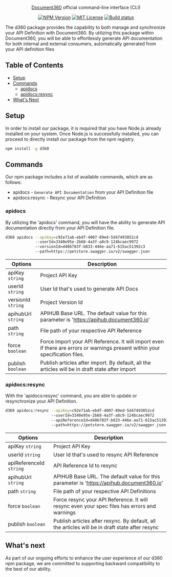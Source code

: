 <p align="center">
  <a href="https://document360.com">Document360</a> official command-line interface (CLI)
</p>

<p align="center">
  <a href="https://npm.im/d360"><img src="https://img.shields.io/npm/v/d360?style=for-the-badge" alt="NPM Version"></a>
  <a href="https://npm.im/d360"><img src="https://img.shields.io/npm/l/d360?style=for-the-badge" alt="MIT License"></a>
  <a href="https://github.com/document360/d360"><img src="https://img.shields.io/github/actions/workflow/status/document360/d360/publish.yml?branch=main&style=for-the-badge" alt="Build status"></a>
</p>

<!--alex ignore postman-postwoman-->

The d360 package provides the capability to both manage and synchronize your API Definition with Document360. By utilizing this package within Document360, you will be able to effortlessly generate API documentation for both internal and external consumers, automatically generated from your API definition files

## Table of Contents

<!--
Pro tip: You can automatically generate this Table of Contents (TOC) by executing the following command on your command line:

```
npx markdown-toc README.md --maxdepth 3 --bullets="-" -i
```

You'll need to remove the character escapes from where the emojis are used, Please visit:
https://github.com/jonschlinkert/markdown-toc/issues/119
-->

<!-- toc -->

- [Setup](#setup)
- [Commands](#commands)
  - [apidocs](#apidocs)
  - [apidocs:resync](#apidocsresync)
- [What's Next](#whats-next)

<!-- tocstop -->

## Setup

In order to install our package, it is required that you have Node.js already installed on your system. Once Node.js is successfully installed, you can proceed to directly install our package from the npm registry.

```sh
npm install -g d360
```

## Commands

Our npm package includes a list of available commands, which are as follows:

- apidocs - `Generate API Documentation` from your API Definition file
- apidocs:resync - Resync your API Definition

### apidocs

By utilizing the 'apidocs' command, you will have the ability to generate API documentation directly from your API Definition file.

```sh
d360 apidocs --apiKey=c92e71ab-ebdf-4007-89ed-5d47493052cd
             --userId=3340e95e-2b68-4a3f-a8c9-124bcaec9972
             --versionId=d486783f-b833-446e-aa71-615ac51392c3
             --path=https://petstore.swagger.io/v2/swagger.json
```

| Options            | Description                                                                                                                   |
| ------------------ | ----------------------------------------------------------------------------------------------------------------------------- |
| apiKey `string`    | Project API Key                                                                                                               |
| userId `string`    | User Id that's used to generate API Docs                                                                                      |
| versionId `string` | Project Version Id                                                                                                            |
| apihubUrl `string` | APIHUB Base URL. The default value for this parameter is 'https://apihub.document360.io'                                      |
| path `string`      | File path of your respective API Reference                                                                                    |
| force `boolean`    | Force import your API Reference. It will import even if there are errors or warnings present within your specification files. |
| publish `boolean`  | Publish articles after import. By default, all the articles will be in draft state after import                               |

### apidocs:resync

With the 'apidocs:resync' command, you are able to update or resynchronize your API Definition.

```sh
d360 apidocs:resync --apiKey=c92e71ab-ebdf-4007-89ed-5d47493052cd
                    --userId=3340e95e-2b68-4a3f-a8c9-124bcaec9972
                    --apiReferenceId=d486783f-b833-446e-aa71-615ac51392c3
                    --path=https://petstore.swagger.io/v2/swagger.json
```

| Options                 | Description                                                                                     |
| ----------------------- | ----------------------------------------------------------------------------------------------- |
| apiKey `string`         | Project API Key                                                                                 |
| userId `string`         | User Id that's used to resync API Reference                                                     |
| apiReferenceId `string` | API Reference Id to resync                                                                      |
| apihubUrl `string`      | APIHUB Base URL. The default value for this parameter is 'https://apihub.document360.io'        |
| path `string`           | File path of your respective API Definitions                                                    |
| force `boolean`         | Force resync your API Reference. It will resync even your spec files has errors and warnings    |
| publish `boolean`       | Publish articles after resync. By default, all the articles will be in draft state after resync |

## What's next

As part of our ongoing efforts to enhance the user experience of our d360 npm package, we are committed to supporting backward compatibility to the best of our ability.
